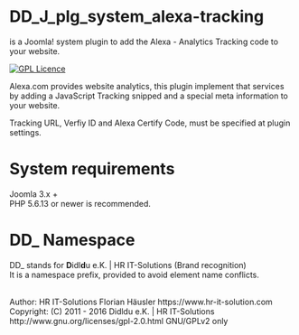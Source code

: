 # DD_J_plg_system_alexa-tracking
is a Joomla! system plugin to add the Alexa - Analytics Tracking code to your website.

[![GPL Licence](https://badges.frapsoft.com/os/gpl/gpl.png?v=102)](https://opensource.org/licenses/GPL-2.0/)  

Alexa.com provides website analytics, this plugin implement that services                  <br>
by adding a JavaScript Tracking snipped and a special meta information to your website.

Tracking URL, Verfiy ID and Alexa Certify Code, must be specified at plugin settings.

# System requirements
Joomla 3.x +                                                                                <br>
PHP 5.6.13 or newer is recommended.

# DD_ Namespace
DD_ stands for  **D**idl**d**u e.K. | HR IT-Solutions (Brand recognition)                   <br>
It is a namespace prefix, provided to avoid element name conflicts.

<br>
Author: HR IT-Solutions Florian Häusler https://www.hr-it-solution.com                      <br>
Copyright: (C) 2011 - 2016 Didldu e.K. | HR IT-Solutions                                    <br>
http://www.gnu.org/licenses/gpl-2.0.html GNU/GPLv2 only
